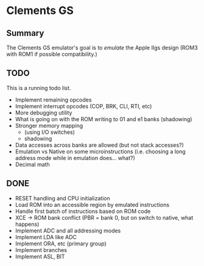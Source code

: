 # Clements GS

## Summary

The Clements GS emulator's goal is to *emulate* the Apple IIgs design (ROM3
with ROM1 if possible compatibility.)


## TODO

This is a running todo list.

* Implement remaining opcodes
* Implement interrupt opcodes (COP, BRK, CLI, RTI, etc)
* More debugging utility
* What is going on with the ROM writing to 01 and e1 banks (shadowing)
* Stronger memory mapping
  * (using I/O switches)
  * shadowing
* Data accesses across banks are allowed (but not stack accesses?)
* Emulation vs Native on some microinstructions (i.e. choosing a long address
  mode while in emulation does... what?)
* Decimal math

## DONE

* RESET handling and CPU initialization
* Load ROM into an accessible region by emulated instructions
* Handle first batch of instructions based on ROM code
* XCE -> ROM bank conflict (PBR = bank 0, but on switch to native, what happens)
* Implement ADC and all addressing modes
* Implement LDA like ADC
* Implement ORA, etc (primary group)
* Implement branches
* Implement ASL, BIT